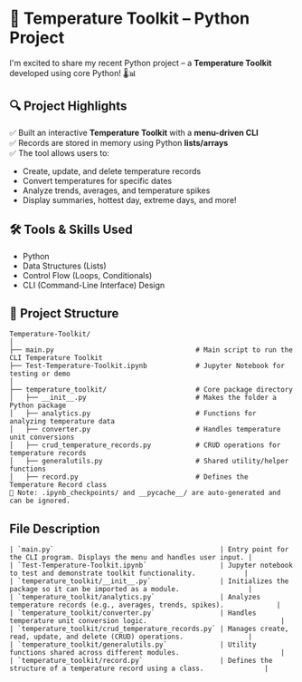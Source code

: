 # 🚀 Temperature Toolkit – Python Project

I'm excited to share my recent Python project – a **Temperature Toolkit** developed using core Python! 🌡️📊

## 🔍 Project Highlights

✅ Built an interactive **Temperature Toolkit** with a **menu-driven CLI**  
✅ Records are stored in memory using Python **lists/arrays**  
✅ The tool allows users to:
- Create, update, and delete temperature records  
- Convert temperatures for specific dates  
- Analyze trends, averages, and temperature spikes  
- Display summaries, hottest day, extreme days, and more!

## 🛠️ Tools & Skills Used

- Python  
- Data Structures (Lists)  
- Control Flow (Loops, Conditionals)  
- CLI (Command-Line Interface) Design

## 📁 Project Structure
```text
Temperature-Toolkit/
│
├── main.py                                   # Main script to run the CLI Temperature Toolkit
├── Test-Temperature-Toolkit.ipynb            # Jupyter Notebook for testing or demo
│
├── temperature_toolkit/                      # Core package directory
│   ├── __init__.py                           # Makes the folder a Python package
│   ├── analytics.py                          # Functions for analyzing temperature data
│   ├── converter.py                          # Handles temperature unit conversions
│   ├── crud_temperature_records.py           # CRUD operations for temperature records
│   ├── generalutils.py                       # Shared utility/helper functions
│   ├── record.py                             # Defines the Temperature Record class
📝 Note: .ipynb_checkpoints/ and __pycache__/ are auto-generated and can be ignored.
```


## **File Description**
```text
| `main.py`                                         | Entry point for the CLI program. Displays the menu and handles user input. |
| `Test-Temperature-Toolkit.ipynb`                  | Jupyter notebook to test and demonstrate toolkit functionality.            |
| `temperature_toolkit/__init__.py`                 | Initializes the package so it can be imported as a module.                 |
| `temperature_toolkit/analytics.py`                | Analyzes temperature records (e.g., averages, trends, spikes).             |
| `temperature_toolkit/converter.py`                | Handles temperature unit conversion logic.                                 |
| `temperature_toolkit/crud_temperature_records.py` | Manages create, read, update, and delete (CRUD) operations.                |
| `temperature_toolkit/generalutils.py`             | Utility functions shared across different modules.                         |
| `temperature_toolkit/record.py`                   | Defines the structure of a temperature record using a class.               |
```
